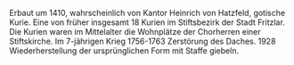 Erbaut um 1410, wahrscheinlich von Kantor Heinrich von Hatzfeld, gotische Kurie.
Eine von früher insgesamt 18 Kurien im Stiftsbezirk der Stadt Fritzlar.
Die Kurien waren im Mittelalter die Wohnplätze der Chorherren einer Stiftskirche.
Im 7-jährigen Krieg 1756-1763 Zerstörung des Daches.
1928 Wiederherstellung der ursprünglichen Form mit Staffe giebeln.
